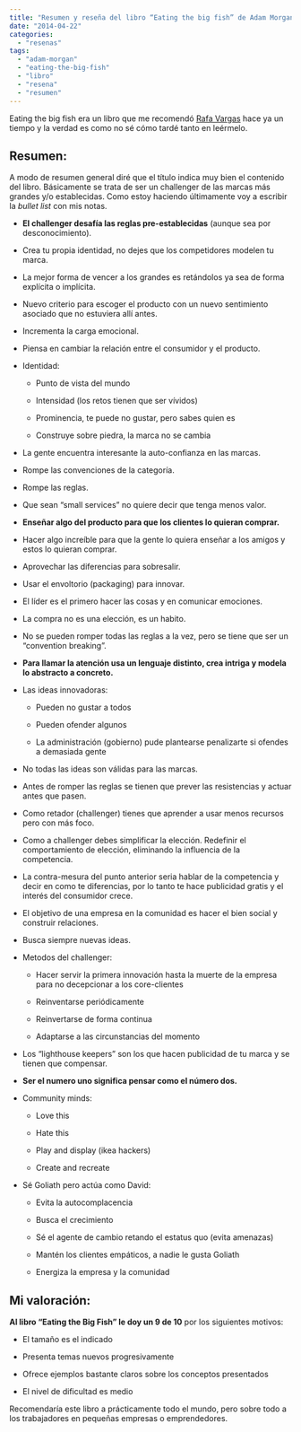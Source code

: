 ```yaml
---
title: "Resumen y reseña del libro “Eating the big fish” de Adam Morgan"
date: "2014-04-22"
categories: 
  - "resenas"
tags: 
  - "adam-morgan"
  - "eating-the-big-fish"
  - "libro"
  - "resena"
  - "resumen"
---
```


<!-- H1 { margin-bottom: 0.08in; }H1.western { font-family: "Times New Roman",serif; }H1.cjk { font-family: "DejaVu Sans"; font-size: 24pt; }H1.ctl { font-family: "FreeSans"; font-size: 24pt; }P { margin-bottom: 0.08in; }A:link { } -->

Eating the big fish era un libro que me recomendó [Rafa Vargas](https://twitter.com/rafavargas) hace ya un tiempo y la verdad es como no sé cómo tardé tanto en leérmelo.

## Resumen:

A modo de resumen general diré que el título indica muy bien el contenido del libro. Básicamente se trata de ser un challenger de las marcas más grandes y/o establecidas. Como estoy haciendo últimamente voy a escribir la _bullet list_ con mis notas.

- **El challenger desafía las reglas pre-establecidas** (aunque sea por desconocimiento).
    
- Crea tu propia identidad, no dejes que los competidores modelen tu marca.
    
- La mejor forma de vencer a los grandes es retándolos ya sea de forma explícita o implícita.
    
- Nuevo criterio para escoger el producto con un nuevo sentimiento asociado que no estuviera allí antes.
    
- Incrementa la carga emocional.
    
- Piensa en cambiar la relación entre el consumidor y el producto.
    
- Identidad:
    
    - Punto de vista del mundo
        
    - Intensidad (los retos tienen que ser vívidos)
        
    - Prominencia, te puede no gustar, pero sabes quien es
        
    - Construye sobre piedra, la marca no se cambia
        
- La gente encuentra interesante la auto-confianza en las marcas.
    
- Rompe las convenciones de la categoría.
    
- Rompe las reglas.
    
- Que sean “small services” no quiere decir que tenga menos valor.
    
- **Enseñar algo del producto para que los clientes lo quieran comprar.**
    
- Hacer algo increíble para que la gente lo quiera enseñar a los amigos y estos lo quieran comprar.
    
- Aprovechar las diferencias para sobresalir.
    
- Usar el envoltorio (packaging) para innovar.
    
- El líder es el primero hacer las cosas y en comunicar emociones.
    
- La compra no es una elección, es un habito.
    
- No se pueden romper todas las reglas a la vez, pero se tiene que ser un “convention breaking”.
    
- **Para llamar la atención usa un lenguaje distinto, crea intriga y modela lo abstracto a concreto.**
    
- Las ideas innovadoras:
    
    - Pueden no gustar a todos
        
    - Pueden ofender algunos
        
    - La administración (gobierno) pude plantearse penalizarte si ofendes a demasiada gente
        
- No todas las ideas son válidas para las marcas.
    
- Antes de romper las reglas se tienen que prever las resistencias y actuar antes que pasen.
    
- Como retador (challenger) tienes que aprender a usar menos recursos pero con más foco.
    
- Como a challenger debes simplificar la elección. Redefinir el comportamiento de elección, eliminando la influencia de la competencia.
    
- La contra-mesura del punto anterior seria hablar de la competencia y decir en como te diferencias, por lo tanto te hace publicidad gratis y el interés del consumidor crece.
    
- El objetivo de una empresa en la comunidad es hacer el bien social y construir relaciones.
    
- Busca siempre nuevas ideas.
    
- Metodos del challenger:
    
    - Hacer servir la primera innovación hasta la muerte de la empresa para no decepcionar a los core-clientes
        
    - Reinventarse periódicamente
        
    - Reinvertarse de forma continua
        
    - Adaptarse a las circunstancias del momento
        
- Los “lighthouse keepers” son los que hacen publicidad de tu marca y se tienen que compensar.
    
- **Ser el numero uno significa pensar como el número dos.**
    
- Community minds:
    
    - Love this
        
    - Hate this
        
    - Play and display (ikea hackers)
        
    - Create and recreate
        
- Sé Goliath pero actúa como David:
    
    - Evita la autocomplacencia
        
    - Busca el crecimiento
        
    - Sé el agente de cambio retando el estatus quo (evita amenazas)
        
    - Mantén los clientes empáticos, a nadie le gusta Goliath
        
    - Energiza la empresa y la comunidad
        

## Mi valoración:

**Al libro “Eating the Big Fish” le doy un 9 de 10** por los siguientes motivos:

- El tamaño es el indicado
    
- Presenta temas nuevos progresivamente
    
- Ofrece ejemplos bastante claros sobre los conceptos presentados
    
- El nivel de dificultad es medio
    

Recomendaría este libro a prácticamente todo el mundo, pero sobre todo a los trabajadores en pequeñas empresas o emprendedores.
